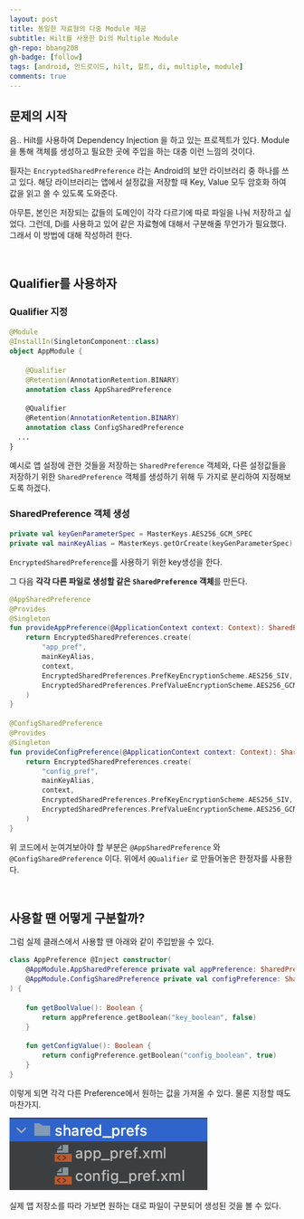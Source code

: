 ```yaml
---
layout: post
title: 동일한 자료형의 다중 Module 제공
subtitle: Hilt를 사용한 Di의 Multiple Module
gh-repo: bbang208
gh-badge: [follow]
tags: [android, 안드로이드, hilt, 힐트, di, multiple, module]
comments: true
---
```


## 문제의 시작

음.. Hilt를 사용하여 Dependency Injection 을 하고 있는 프로젝트가 있다. Module을 통해 객체를 생성하고 필요한 곳에 주입을 하는 대충 이런 느낌의 것이다.

필자는 `EncryptedSharedPreference` 라는 Android의 보안 라이브러리 중 하나를 쓰고 있다. 해당 라이브러리는 앱에서 설정값을 저장할 때 Key, Value 모두 암호화 하여 값을 읽고 쓸 수 있도록 도와준다.

아무튼, 본인은 저장되는 값들의 도메인이 각각 다르기에 따로 파일을 나눠 저장하고 싶었다. 그런데, Di를 사용하고 있어 같은 자료형에 대해서 구분해줄 무언가가 필요했다. 그래서 이 방법에 대해 작성하려 한다.

<br>

## Qualifier를 사용하자

### Qualifier 지정

```kotlin
@Module
@InstallIn(SingletonComponent::class)
object AppModule {

    @Qualifier
    @Retention(AnnotationRetention.BINARY)
    annotation class AppSharedPreference

    @Qualifier
    @Retention(AnnotationRetention.BINARY)
    annotation class ConfigSharedPreference
  ...
}
```

예시로 앱 설정에 관한 것들을 저장하는 `SharedPreference` 객체와, 다른 설정값들을 저장하기 위한 `SharedPreference` 객체를 생성하기 위해 두 가지로 분리하여 지정해보도록 하겠다.

### SharedPreference 객체 생성

```kotlin
private val keyGenParameterSpec = MasterKeys.AES256_GCM_SPEC
private val mainKeyAlias = MasterKeys.getOrCreate(keyGenParameterSpec)
```

`EncryptedSharedPreference`를 사용하기 위한 key생성을 한다.

그 다음 **각각 다른 파일로 생성할 같은 `SharedPreference` 객체**를 만든다.

```kotlin
@AppSharedPreference
@Provides
@Singleton
fun provideAppPreference(@ApplicationContext context: Context): SharedPreferences {
    return EncryptedSharedPreferences.create(
        "app_pref",
        mainKeyAlias,
        context,
        EncryptedSharedPreferences.PrefKeyEncryptionScheme.AES256_SIV,
        EncryptedSharedPreferences.PrefValueEncryptionScheme.AES256_GCM
    )
}

@ConfigSharedPreference
@Provides
@Singleton
fun provideConfigPreference(@ApplicationContext context: Context): SharedPreferences {
    return EncryptedSharedPreferences.create(
        "config_pref",
        mainKeyAlias,
        context,
        EncryptedSharedPreferences.PrefKeyEncryptionScheme.AES256_SIV,
        EncryptedSharedPreferences.PrefValueEncryptionScheme.AES256_GCM
    )
}
```

위 코드에서 눈여겨보아야 할 부분은 `@AppSharedPreference` 와 `@ConfigSharedPreference` 이다. 위에서 `@Qualifier` 로 만들어놓은 한정자를 사용한다.

<br>

## 사용할 땐 어떻게 구분할까?

그럼 실제 클래스에서 사용할 땐 아래와 같이 주입받을 수 있다.

```kotlin
class AppPreference @Inject constructor(
    @AppModule.AppSharedPreference private val appPreference: SharedPreferences,
    @AppModule.ConfigSharedPreference private val configPreference: SharedPreferences
) {

    fun getBoolValue(): Boolean {
        return appPreference.getBoolean("key_boolean", false)
    }

    fun getConfigValue(): Boolean {
        return configPreference.getBoolean("config_boolean", true)
    }
}
```

이렇게 되면 각각 다른 Preference에서 원하는 값을 가져올 수 있다. 물론 지정할 때도 마찬가지.

![AppDataImage](/assets/img/2021-08-25-multiple-bindings/multiple-binding-img1.png)

실제 앱 저장소를 따라 가보면 원하는 대로 파일이 구분되어 생성된 것을 볼 수 있다.

